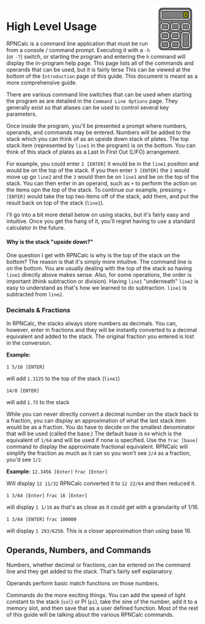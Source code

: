<img align="right" width="125" src="../Images/HighLevelUsage.png">

# High Level Usage

RPNCalc is a command line application that must be run from a console / command prompt.  Executing it with a `-h` (or `-?`) switch, or starting the program and entering the `h` command will display the in-program help page.  This page lists all of the commands and operands that can be used, but it is fairly terse  This can be viewed at the bottom of the `Introduction` page of this guide. This document is meant as a more comprehensive guide.

There are various command line switches that can be used when starting the program as are detailed in the `Command Line Options` page.  They generally exist so that aliases can be used to control several key parameters.  

Once inside the program, you'll be presented a prompt where numbers, operands, and commands may be entered.  Numbers will be added to the stack which you can think of as an upside down stack of plates.  The top stack item (represented by `line1` in the program) is on the bottom.  You can think of this stack of plates as a Last In First Out (LIFO) arrangement.

For example, you could enter `2 [ENTER]` it would be in the `line1` position and would be on the top of the stack.  If you then enter `3 [ENTER]` the `2` would move up go `line2` and the `3` would then be on `line1` and be on the top of the stack.  You can then enter in an operand, such as `+` to perform the action on the items opn the top of the stack. To continue our example, pressing `+ [ENTER]` would take the top two items off of the stack, add them, and put the result back on top of the stack (`line1`).  

I'll go into a bit more detail below on using stacks, but it's fairly easy and intuitive.  Once you get the hang of it, you'll regret having to use a standard calculator in the future.  

#### Why is the stack "upside down?"

One question I get with RPNCalc is why is the top of the stack on the bottom?  The reason is that it's simply more intuitive.  The command line is on the bottom.  You are usually dealing with the top of the stack so having `line1` directly above makes sense.  Also, for some operations, the order is important (think subtraction or division).  Having `line1` "underneath" `line2` is easy to understand as that's how we learned to do subtraction.  `line1` is subtracted from `line2`.

### Decimals & Fractions

In RPNCalc, the stacks always store numbers as decimals.  You can, however, enter in fractions and they will be instantly converted to a decimal equivalent and added to the stack.  The original fraction you entered is lost in the conversion.

**Example:**

`1 5/16 [ENTER]` 

will add `1.3125` to the top of the stack (`line1`)

`14/8 [ENTER]` 

will add `1.75` to the stack

While you can never directly convert a decimal number on the stack back to a fraction, you can display an approximation of what the last stack item would be as a fraction.  You do have to decide on the smallest denominator that will be used (called the base.)  The default base is `64` which is the equivalent of `1/64` and will be used if none is specified.  Use the `frac [base]` command to display the approximate fractional equivalent.  RPNCalc will simplify the fraction as much as it can so you won't see `2/4` as a fraction, you'd see `1/2`.

**Example:**
`12.3456 [Enter]`
`frac [Enter]`

Will display `12 11/32`  RPNCalc converted it to `12 22/64` and then reduced it.

`1 3/64 [Enter]`
`frac 16 [Enter]`

will display `1 1/16` as that's as close as it could get with a granularity of 1/16.

`1 3/64 [ENTER]`
`frac 100000`

will display `1 293/6250`.  This is a closer approximation than using base 16.

## Operands, Numbers, and Commands

Numbers, whether decimal or fractions, can be entered on the command line and they get added to the stack.  That's fairly self explanatory.

Operands perform basic match functions on those numbers.

Commands do the more exciting things.  You can add the speed of light constant to the stack (`sol`) or PI (`pi`), take the sine of the number, add it to a memory slot, and then save that as a user defined function.  Most of the rest of this guide will be talking about the various RPNCalc commands.